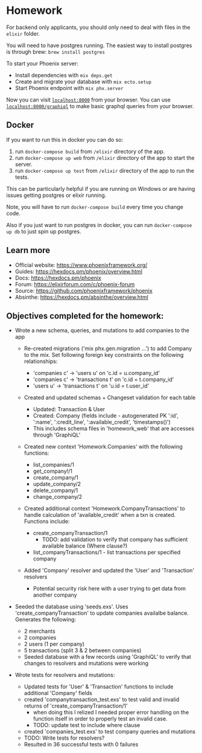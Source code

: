 # Homework

For backend only applicants, you should only need to deal with files in the `elixir` folder.

You will need to have postgres running.
The easiest way to install postgres is through brew:
`brew install postgres`

To start your Phoenix server:

  * Install dependencies with `mix deps.get`
  * Create and migrate your database with `mix ecto.setup`
  * Start Phoenix endpoint with `mix phx.server`

Now you can visit [`localhost:8000`](http://localhost:8000) from your browser.
You can use [`localhost:8000/graphiql`](http://localhost:8000/graphiql) to make basic graphql queries from your browser.


## Docker

If you want to run this in docker you can do so:
1. run `docker-compose build` from `/elixir` directory of the app.
2. run `docker-compose up web` from `/elixir` directory of the app to start the server.
3. run `docker-compose up test` from `/elixir` directory of the app to run the tests.


This can be particularly helpful if you are running on Windows or are having issues getting postgres or elixir running.

Note, you will have to run `docker-compose build` every time you change code.

Also if you just want to run postgres in docker, you can run `docker-compose up db` to just spin up postgres.

## Learn more

  * Official website: https://www.phoenixframework.org/
  * Guides: https://hexdocs.pm/phoenix/overview.html
  * Docs: https://hexdocs.pm/phoenix
  * Forum: https://elixirforum.com/c/phoenix-forum
  * Source: https://github.com/phoenixframework/phoenix
  * Absinthe: https://hexdocs.pm/absinthe/overview.html

## Objectives completed for the homework:
  * Wrote a new schema, queries, and mutations to add companies to the app
    - Re-created migrations ('mix phx.gen.migration ...') to add Company to the mix. Set following foreign key constraints on the following relationships:
      * 'companies c' -> 'users u' on 'c.id = u.company_id'
      * 'companies c' -> 'transactions t' on 'c.id = t.company_id'
      * 'users u' -> 'transactions t' on 'u.id = t.user_id'
    
    - Created and updated schemas + Changeset validation for each table
      * Updated: Transaction & User
      * Created: Company (fields include - autogenerated PK ':id', ':name', ':credit_line', ':available_credit', 'timestamps()')
      * This includes schema files in 'homework_web' that are accesses through 'GraphiQL'
    
    - Created new context 'Homework.Companies' with the following functions:
      * list_companies/1
      * get_company!/1
      * create_company/1
      * update_company/2
      * delete_company/1
      * change_company/2

    - Created additional context 'Homework.CompanyTransactions' to handle calculation of 'available_credit' when a txn is created. Functions include:
      * create_companyTransaction/1
        - TODO: add validation to verify that company has sufficient available balance (Where clause?)
      * list_companyTransactions/1 - list transactions per specified company
    
    - Added 'Company' resolver and updated the 'User' and 'Transaction' resolvers
      * Potential security risk here with a user trying to get data from another company
  
  * Seeded the database using 'seeds.exs'. Uses 'create_companyTransaction' to update companies availalbe balance. Generates the following:
    - 2 merchants
    - 2 companies
    - 2 users (1 per company)
    - 5 transactions (split 3 & 2 between companies)
    - Seeded database with a few records using 'GraphiQL' to verify that changes to resolvers and mutations were working

  * Wrote tests for resolvers and mutations:
    - Updated tests for 'User' & 'Transaction' functions to include additional 'Company' fields
    - created 'companytransaction_test.exs' to test valid and invalid returns of 'create_companyTransaction/1'
      * when doing this I relized I needed proper error handling on the function itself in order to properly test an invalid case.
      * TODO: update test to include where clause
    - created 'companies_test.exs' to test company queries and mutations
    - TODO: Write tests for resolvers?
    - Resulted in 36 successful tests with 0 failures
